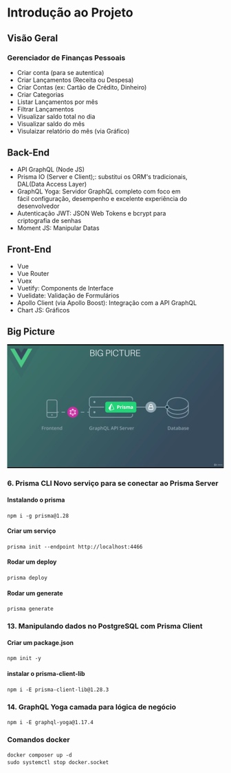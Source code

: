 # Introdução ao Projeto

## Visão Geral

### Gerenciador de Finanças Pessoais

- Criar conta (para se autentica)
- Criar Lançamentos (Receita ou Despesa)
- Criar Contas (ex: Cartão de Crédito, Dinheiro)
- Criar Categorias
- Listar Lançamentos por mês
- Filtrar Lançamentos
- Visualizar saldo total no dia
- Visualizar saldo do mês
- Visulaizar relatório do mês (via Gráfico)

## Back-End

- API GraphQL (Node JS)
- Prisma IO (Server e Client);: substitui os ORM's tradicionais,  
DAL(Data Access Layer)
- GraphQL Yoga: Servidor GraphQL completo com foco em   
fácil configuração, desempenho e excelente experiência do  
desenvolvedor
- Autenticação JWT: JSON Web Tokens e bcrypt para  
criptografia de senhas
- Moment JS: Manipular Datas

## Front-End

- Vue
- Vue Router
- Vuex
- Vuetify: Components de Interface
- Vuelidate: Validação de Formulários
- Apollo Client (via Apollo Boost): Integração com a API GraphQL
- Chart JS: Gráficos

## Big Picture
<img src="./assets/big-picutere-md.png" width="600" />

### 6. Prisma CLI Novo serviço para se conectar ao Prisma Server

#### Instalando o prisma 
`npm i -g prisma@1.28`  

#### Criar um serviço
`prisma init --endpoint http://localhost:4466`

#### Rodar um deploy
`prisma deploy`

#### Rodar um generate
`prisma generate`

### 13. Manipulando dados no PostgreSQL com Prisma Client

#### Criar um package.json
`npm init -y`

#### instalar o prisma-client-lib
`npm i -E prisma-client-lib@1.28.3`

### 14. GraphQL Yoga camada para lógica de negócio

`npm i -E graphql-yoga@1.17.4`



### Comandos docker
`docker composer up -d`  
`sudo systemctl stop docker.socket`

